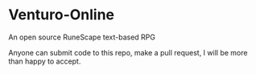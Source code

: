 
Venturo-Online
==============

An open source RuneScape text-based RPG

Anyone can submit code to this repo, make a pull request, I will be more than happy to accept.
